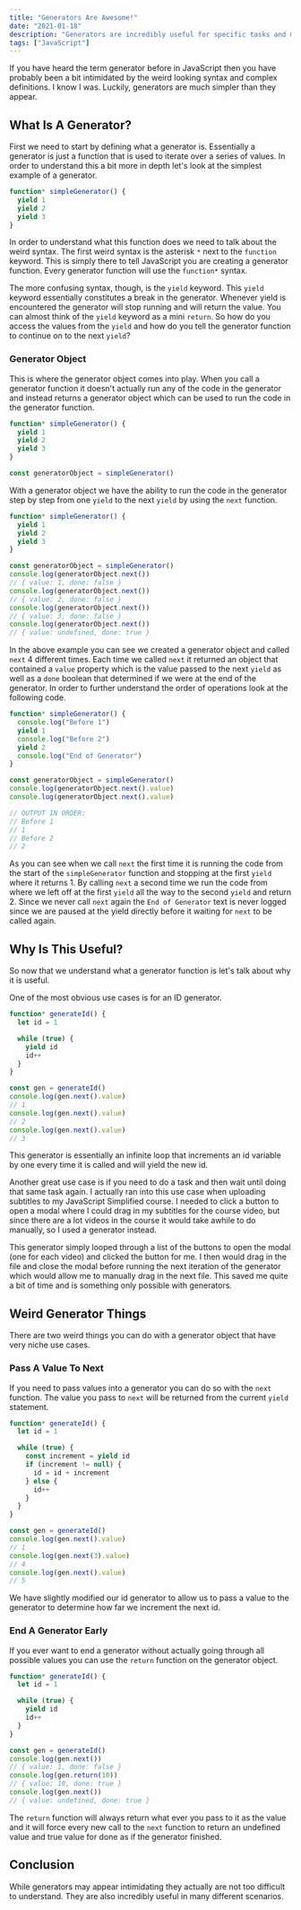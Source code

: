 ```yaml
---
title: "Generators Are Awesome!"
date: "2021-01-18"
description: "Generators are incredibly useful for specific tasks and much easier to use than they appear."
tags: ["JavaScript"]
---
```


If you have heard the term generator before in JavaScript then you have probably been a bit intimidated by the weird looking syntax and complex definitions. I know I was. Luckily, generators are much simpler than they appear.

## What Is A Generator?

First we need to start by defining what a generator is. Essentially a generator is just a function that is used to iterate over a series of values. In order to understand this a bit more in depth let's look at the simplest example of a generator.

```js
function* simpleGenerator() {
  yield 1
  yield 2
  yield 3
}
```

In order to understand what this function does we need to talk about the weird syntax. The first weird syntax is the asterisk `*` next to the `function` keyword. This is simply there to tell JavaScript you are creating a generator function. Every generator function will use the `function*` syntax.

The more confusing syntax, though, is the `yield` keyword. This `yield` keyword essentially constitutes a break in the generator. Whenever yield is encountered the generator will stop running and will return the value. You can almost think of the `yield` keyword as a mini `return`. So how do you access the values from the `yield` and how do you tell the generator function to continue on to the next `yield`?

### Generator Object

This is where the generator object comes into play. When you call a generator function it doesn't actually run any of the code in the generator and instead returns a generator object which can be used to run the code in the generator function.

```js
function* simpleGenerator() {
  yield 1
  yield 2
  yield 3
}

const generatorObject = simpleGenerator()
```

With a generator object we have the ability to run the code in the generator step by step from one `yield` to the next `yield` by using the `next` function.

```js
function* simpleGenerator() {
  yield 1
  yield 2
  yield 3
}

const generatorObject = simpleGenerator()
console.log(generatorObject.next())
// { value: 1, done: false }
console.log(generatorObject.next())
// { value: 2, done: false }
console.log(generatorObject.next())
// { value: 3, done: false }
console.log(generatorObject.next())
// { value: undefined, done: true }
```

In the above example you can see we created a generator object and called `next` 4 different times. Each time we called `next` it returned an object that contained a `value` property which is the value passed to the next `yield` as well as a `done` boolean that determined if we were at the end of the generator. In order to further understand the order of operations look at the following code.

```js
function* simpleGenerator() {
  console.log("Before 1")
  yield 1
  console.log("Before 2")
  yield 2
  console.log("End of Generator")
}

const generatorObject = simpleGenerator()
console.log(generatorObject.next().value)
console.log(generatorObject.next().value)

// OUTPUT IN ORDER:
// Before 1
// 1
// Before 2
// 2
```

As you can see when we call `next` the first time it is running the code from the start of the `simpleGenerator` function and stopping at the first `yield` where it returns 1. By calling `next` a second time we run the code from where we left off at the first `yield` all the way to the second `yield` and return 2. Since we never call `next` again the `End of Generator` text is never logged since we are paused at the yield directly before it waiting for `next` to be called again.

## Why Is This Useful?

So now that we understand what a generator function is let's talk about why it is useful.

One of the most obvious use cases is for an ID generator.

```js
function* generateId() {
  let id = 1

  while (true) {
    yield id
    id++
  }
}

const gen = generateId()
console.log(gen.next().value)
// 1
console.log(gen.next().value)
// 2
console.log(gen.next().value)
// 3
```

This generator is essentially an infinite loop that increments an id variable by one every time it is called and will yield the new id.

Another great use case is if you need to do a task and then wait until doing that same task again. I actually ran into this use case when uploading subtitles to my JavaScript Simplified course. I needed to click a button to open a modal where I could drag in my subtitles for the course video, but since there are a lot videos in the course it would take awhile to do manually, so I used a generator instead.

This generator simply looped through a list of the buttons to open the modal (one for each video) and clicked the button for me. I then would drag in the file and close the modal before running the next iteration of the generator which would allow me to manually drag in the next file. This saved me quite a bit of time and is something only possible with generators.

## Weird Generator Things

There are two weird things you can do with a generator object that have very niche use cases.

### Pass A Value To Next

If you need to pass values into a generator you can do so with the `next` function. The value you pass to `next` will be returned from the current `yield` statement.

```js
function* generateId() {
  let id = 1

  while (true) {
    const increment = yield id
    if (increment != null) {
      id = id + increment
    } else {
      id++
    }
  }
}

const gen = generateId()
console.log(gen.next().value)
// 1
console.log(gen.next(3).value)
// 4
console.log(gen.next().value)
// 5
```

We have slightly modified our id generator to allow us to pass a value to the generator to determine how far we increment the next id.

### End A Generator Early

If you ever want to end a generator without actually going through all possible values you can use the `return` function on the generator object.

```js
function* generateId() {
  let id = 1

  while (true) {
    yield id
    id++
  }
}

const gen = generateId()
console.log(gen.next())
// { value: 1, done: false }
console.log(gen.return(10))
// { value: 10, done: true }
console.log(gen.next())
// { value: undefined, done: true }
```

The `return` function will always return what ever you pass to it as the value and it will force every new call to the `next` function to return an undefined value and true value for done as if the generator finished.

## Conclusion

While generators may appear intimidating they actually are not too difficult to understand. They are also incredibly useful in many different scenarios.

